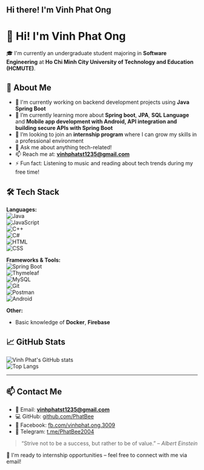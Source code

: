 ## Hi there! I'm Vinh Phat Ong

# 👋 Hi! I'm Vinh Phat Ong

🎓 I'm currently an undergraduate student majoring in **Software Engineering** at **Ho Chi Minh City University of Technology and Education (HCMUTE)**.

## 🚀 About Me

- 🔭 I'm currently working on backend development projects using **Java Spring Boot**
- 🌱 I’m currently learning more about **Spring boot**, **JPA**, **SQL Language** and **Mobile app development with Android, API integration and building secure APIs with Spring Boot**
- 👯 I’m looking to join an **internship program** where I can grow my skills in a professional environment
- 💬 Ask me about anything tech-related!
- 📫 Reach me at: **vinhphatst1235@gmail.com**
- ⚡ Fun fact: Listening to music and reading about tech trends during my free time!

## 🛠️ Tech Stack

**Languages:**  
![Java](https://img.shields.io/badge/Java-ED8B00?style=flat&logo=java&logoColor=white)  
![JavaScript](https://img.shields.io/badge/JavaScript-F7DF1E?style=flat&logo=javascript&logoColor=black)  
![C++](https://img.shields.io/badge/C++-00599C?style=flat&logo=c%2B%2B&logoColor=white)  
![C#](https://img.shields.io/badge/C%23-239120?style=flat&logo=c-sharp&logoColor=white)  
![HTML](https://img.shields.io/badge/HTML5-E34F26?style=flat&logo=html5&logoColor=white)  
![CSS](https://img.shields.io/badge/CSS3-1572B6?style=flat&logo=css3&logoColor=white)  

**Frameworks & Tools:**  
![Spring Boot](https://img.shields.io/badge/Spring%20Boot-6DB33F?style=flat&logo=spring-boot&logoColor=white)  
![Thymeleaf](https://img.shields.io/badge/Thymeleaf-005F0F?style=flat&logo=thymeleaf&logoColor=white)  
![MySQL](https://img.shields.io/badge/MySQL-4479A1?style=flat&logo=mysql&logoColor=white)  
![Git](https://img.shields.io/badge/Git-F05032?style=flat&logo=git&logoColor=white)  
![Postman](https://img.shields.io/badge/Postman-FF6C37?style=flat&logo=postman&logoColor=white)  
![Android](https://img.shields.io/badge/Android-3DDC84?style=flat&logo=android&logoColor=white)  

**Other:**  
- Basic knowledge of **Docker**, **Firebase**

## 📈 GitHub Stats

![Vinh Phat's GitHub stats](https://github-readme-stats.vercel.app/api?username=PhatBee&show_icons=true&theme=github_dark&hide=stars,prs)  
![Top Langs](https://github-readme-stats.vercel.app/api/top-langs/?username=PhatBee&layout=compact&theme=github_dark)

---

## 📫 Contact Me

- 📧 Email: **vinhphatst1235@gmail.com**  
- 💻 GitHub: [github.com/PhatBee](https://github.com/PhatBee)  
- 🔵 Facebook: [fb.com/vinhphat.ong.3009](https://facebook.com/vinhphat.ong.3009) 
- 💬 Telegram: [t.me/PhatBee2004](https://t.me/PhatBee2004)  

> “Strive not to be a success, but rather to be of value.” – *Albert Einstein*

📢 I'm ready to internship opportunities – feel free to connect with me via email!



<!--
**PhatBee/PhatBee** is a ✨ _special_ ✨ repository because its `README.md` (this file) appears on your GitHub profile.

Here are some ideas to get you started:

- 🔭 I’m currently working on ...
- 🌱 I’m currently learning ...
- 👯 I’m looking to collaborate on ...
- 🤔 I’m looking for help with ...
- 💬 Ask me about ...
- 📫 How to reach me: ...
- 😄 Pronouns: ...
- ⚡ Fun fact: ...
-->

